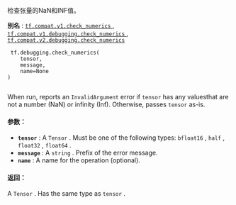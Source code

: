 检查张量的NaN和INF值。

**别名** : [ `tf.compat.v1.check_numerics` ](/api_docs/python/tf/debugging/check_numerics), [ `tf.compat.v1.debugging.check_numerics` ](/api_docs/python/tf/debugging/check_numerics), [ `tf.compat.v2.debugging.check_numerics` ](/api_docs/python/tf/debugging/check_numerics)

```
 tf.debugging.check_numerics(
    tensor,
    message,
    name=None
)
 
```

When run, reports an  `InvalidArgument`  error if  `tensor`  has any valuesthat are not a number (NaN) or infinity (Inf). Otherwise, passes  `tensor`  as-is.

#### 参数：
- **`tensor`** : A  `Tensor` . Must be one of the following types:  `bfloat16` ,  `half` ,  `float32` ,  `float64` .
- **`message`** : A  `string` . Prefix of the error message.
- **`name`** : A name for the operation (optional).


#### 返回：
A  `Tensor` . Has the same type as  `tensor` .

